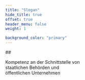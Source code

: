 ```yaml
---
title: "Slogan"
hide_title: true
offset: true
header_menu: false
weight: 1

background_color: "primary"
---
```

##<p> Kompetenz an der Schnittstelle von <br>
staatlichen Behörden und <br>
öffentlichen Unternehmen</p>

